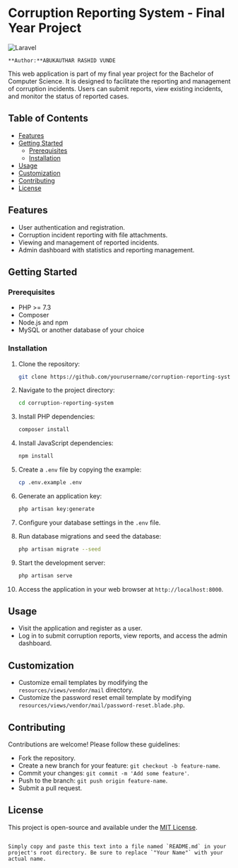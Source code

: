 # Corruption Reporting System - Final Year Project

![Laravel](https://img.shields.io/badge/Laravel-8.x-red.svg)

    **Author:**ABUKAUTHAR RASHID VUNDE

This web application is part of my final year project for the Bachelor of Computer Science. It is designed to facilitate the reporting and management of corruption incidents. Users can submit reports, view existing incidents, and monitor the status of reported cases.

## Table of Contents

- [Features](#features)
- [Getting Started](#getting-started)
  - [Prerequisites](#prerequisites)
  - [Installation](#installation)
- [Usage](#usage)
- [Customization](#customization)
- [Contributing](#contributing)
- [License](#license)

## Features

- User authentication and registration.
- Corruption incident reporting with file attachments.
- Viewing and management of reported incidents.
- Admin dashboard with statistics and reporting management.

## Getting Started

### Prerequisites

- PHP >= 7.3
- Composer
- Node.js and npm
- MySQL or another database of your choice

### Installation

1. Clone the repository:

   ```bash
   git clone https://github.com/yourusername/corruption-reporting-system.git

2. Navigate to the project directory:

   ```bash
   cd corruption-reporting-system
   ```

3. Install PHP dependencies:

   ```bash
   composer install
   ```

4. Install JavaScript dependencies:

   ```bash
   npm install
   ```

5. Create a `.env` file by copying the example:

   ```bash
   cp .env.example .env
   ```

6. Generate an application key:

   ```bash
   php artisan key:generate
   ```

7. Configure your database settings in the `.env` file.

8. Run database migrations and seed the database:

   ```bash
   php artisan migrate --seed
   ```

9. Start the development server:

   ```bash
   php artisan serve
   ```

10. Access the application in your web browser at `http://localhost:8000`.

## Usage

- Visit the application and register as a user.
- Log in to submit corruption reports, view reports, and access the admin dashboard.

## Customization

- Customize email templates by modifying the `resources/views/vendor/mail` directory.
- Customize the password reset email template by modifying `resources/views/vendor/mail/password-reset.blade.php`.

## Contributing

Contributions are welcome! Please follow these guidelines:

- Fork the repository.
- Create a new branch for your feature: `git checkout -b feature-name`.
- Commit your changes: `git commit -m 'Add some feature'`.
- Push to the branch: `git push origin feature-name`.
- Submit a pull request.

## License

This project is open-source and available under the [MIT License](LICENSE).
```

Simply copy and paste this text into a file named `README.md` in your project's root directory. Be sure to replace `"Your Name"` with your actual name.
